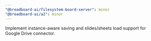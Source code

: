 ```yaml
---
"@breadboard-ai/filesystem-board-server": minor
"@breadboard-ai/a2": minor
---
```


Implement instance-aware saving and slides/sheets load support for Google Drive
connector.
